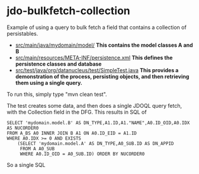 jdo-bulkfetch-collection
========================

Example of using a query to bulk fetch a field that contains a collection of
persistables.


* <a href="https://github.com/datanucleus/test-jdo/tree/master/src/main/java/mydomain/model">src/main/java/mydomain/model/</a>   **This contains the model classes A and B**
* <a href="https://github.com/datanucleus/test-jdo/blob/master/src/main/resources/META-INF/persistence.xml">src/main/resources/META-INF/persistence.xml</a>   **This defines the persistence classes and database**
* <a href="https://github.com/datanucleus/test-jdo/blob/master/src/test/java/org/datanucleus/test/SimpleTest.java">src/test/java/org/datanucleus/test/SimpleTest.java</a>   **This provides a demonstration of the process, persisting objects, and then retrieving them using a single query.**

To run this, simply type "mvn clean test".

The test creates some data, and then does a single JDOQL query fetch, with the Collection field in the DFG. This results in SQL of

```
SELECT 'mydomain.model.B' AS DN_TYPE,A1.ID,A1."NAME",A0.ID_OID,A0.IDX AS NUCORDER0 
FROM A_BS A0 INNER JOIN B A1 ON A0.ID_EID = A1.ID 
WHERE A0.IDX >= 0 AND EXISTS 
    (SELECT 'mydomain.model.A' AS DN_TYPE,A0_SUB.ID AS DN_APPID 
     FROM A A0_SUB 
     WHERE A0.ID_OID = A0_SUB.ID) ORDER BY NUCORDER0
```

So a single SQL
